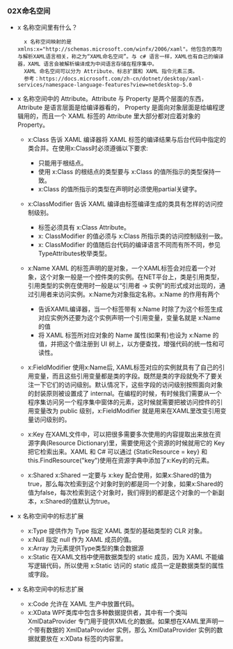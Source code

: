 ### 02X命名空间
- x 名称空间里有什么？

        x 名称空间映射的是 xmlns:x="http://schemas.microsoft.com/winfx/2006/xaml"。他包含的类均与解析XAML语言相关，称之为“XAML命名空间”。与 c# 语言一样，XAML也有自己的编译器，XAML 语言会被解析编译成为中间语言存储在程序集中。
        XAML 命名空间可以分为 Attribute、标志扩展和 XAML 指令元素三类。
        参考：https://docs.microsoft.com/zh-cn/dotnet/desktop/xaml-services/namespace-language-features?view=netdesktop-5.0

- x 名称空间中的 Attribute。Attribute 与 Property 是两个层面的东西，Attribute 是语言层面是给编译器看的， Property 是面向对象层面是给编程逻辑用的，而且一个 XAML 标签的 Attribute 里大部分都对应着对象的 Property。
    - x:Class 告诉 XAML 编译器将 XAML 标签的编译结果与后台代码中指定的类合并。在使用x:Class时必须遵循以下要求:
        - 只能用于根结点。
        - 使用 x:Class 的根结点的类型要与 x:Class 的值所指示的类型保持一致。
        - x:Class 的值所指示的类型在声明时必须使用partial关键字。

    - x:ClassModifier 告诉 XAML 编译由标签编译生成的类具有怎样的访问控制级别。
        - 标签必须具有 x:Class Attribute。
        - x: ClassModifier 的值必须与 x:Class 所指示类的访问控制级别一致。
        - x: ClassModifier 的值随后台代码的编译语言不同而有所不同，参见TypeAttributes枚举类型。

    - x:Name XAML 的标签声明的是对象，一个XAML标签会对应着一个对象，这个对象一般是一个控件类的实例。在NET平台上，类是引用类型，引用类型的实例在使用时一般是以“引用者 -> 实例”的形式成对出现的，通过引用者来访问实例。x:Name为对象指定名称。x:Name 的作用有两个      
        - 告诉XAMIL编译器，当一个标签带有 x:Name 时除了为这个标签生成对应实例外还要为这个实例声明一个引用变量，变量名就是 x:Name 的值
        - 将 XAML 标签所对应对象的 Name 属性(如果有)也设为 x:Name 的值，并把这个值注册到 UI 树上，以方便查找，增强代码的统一性和可读性。

    - x:FieldModifier 使用x:Name后, XAML标签对应的实例就具有了自己的引用变量，而且这些引用变量都是类的字段。既然是类的字段就免不了要关注一下它们的访问级别。默认情况下，这些字段的访问级别按照面向对象的封装原则被设置成了 internal。在编程的时候，有时候我们需要从一个程序集访问另一个程序集中窗体的元素，这时候就需要把被访问控件的引用变量改为 public 级别，x:FieldModifier 就是用来在XAML里改变引用变量访问级别的。
    - x:Key 在XAML文件中，可以把很多需要多次使用的内容提取出来放在资源字典(Resource Dictionary)里，需要使用这个资源的时候就用它的 Key 把它检索出来。XAML 和 C# 可以通过 {StaticResource = key} 和 this.FindResource("key")使用在资源字典中添加了x:Key的的元素。
    - x:Shared x:Shared 一定要与 x:key 配合使用，如果x:Shared的值为true，那么每次检索到这个对象时到的都是同一个对象，如果x:Shared的值为false，每次检索到这个对象时，我们得到的都是这个对象的一个新副本，x:Shared的值默认为true。

- x 名称空间中的标志扩展
    - x:Type 提供作为 Type 指定 XAML 类型的基础类型的 CLR 对象。
    - x:Null 指定 null 作为 XAML 成员的值。
    - x:Array 为元素提供Type类型的集合数据源
    - x:Static 在XAML文档中使用数据类型的 static 成员，因为 XAML 不能编写逻辑代码，所以使用 x:Static 访问的 static 成员一定是数据类型的属性或字段。

- x 名称空间中的标志扩展
    - x:Code 允许在 XAML 生产中放置代码。
    - x:XData WPF类库中包含多种数据提供者，其中有一个类叫 XmlDataProvider 专门用于提供XML化的数据。如果想在XAML里声明一个带有数据的 XmlDataProvider 实例，那么 XmlDataProvider 实例的数据就要放在 x:XData 标签的内容里。














